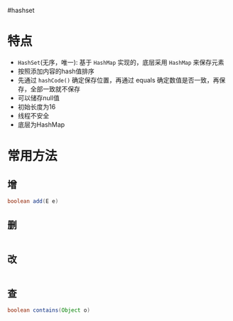 #hashset

# 特点

-   `HashSet`(无序，唯一): 基于 `HashMap` 实现的，底层采用 `HashMap` 来保存元素
- 按照添加内容的hash值排序
- 先通过 `hashCode()` 确定保存位置，再通过 equals 确定数值是否一致，再保存，全部一致就不保存
- 可以储存null值
- 初始长度为16
- 线程不安全
- 底层为HashMap

# 常用方法

## 增

```Java
boolean add(E e)
```

## 删

```Java

```

## 改

```Java

```

## 查

```Java
boolean contains(Object o)
```
